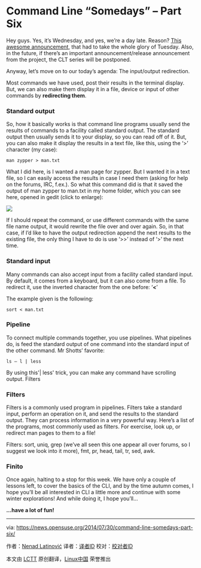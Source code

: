 Command Line “Somedays” – Part Six
================================================================================
Hey guys. Yes, it’s Wednesday, and yes, we’re a day late. Reason? [This awesome announcement][1], that had to take the whole glory of Tuesday. Also, in the future, if there’s an important announcement/release announcement from the project, the CLT series will be postponed.

Anyway, let’s move on to our today’s agenda: The input/output redirection.

Most commands we have used, post their results in the terminal display. But, we can also make them display it in a file, device or input of other commands by **redirecting them**.

### Standard output ###

So, how it basically works is that command line programs usually send the results of commands to a facility called standard output. The standard output then usually sends it to your display, so you can read off of it. But, you can also make it display the results in a text file, like this, using the ‘>’ character (my case):

    man zypper > man.txt

What I did here, is I wanted a man page for zypper. But I wanted it in a text file, so I can easily access the results in case I need them (asking for help on the forums, IRC, f.ex.). So what this command did is that it saved the output of man zypper to man.txt in my home folder, which you can see here, opened in gedit (click to enlarge):

![](https://news.opensuse.org/wp-content/uploads/2014/07/Zaslonska-slika-2014-07-30-103144.png)

If I should repeat the command, or use different commands with the same file name output, it would rewrite the file over and over again. So, in that case, if I’d like to have the output redirection append the next results to the existing file, the only thing I have to do is use ‘>>’ instead of ‘>’ the next time.

### Standard input ###

Many commands can also accept input from a facility called standard input. By default, it comes from a keyboard, but it can also come from a file. To redirect it, use the inverted character from the one before: ‘**<**’

The example given is the following:

    sort < man.txt

### Pipeline ###

To connect multiple commands together, you use pipelines. What pipelines do, is feed the standard output of one command into the standard input of the other command. Mr Shotts’ favorite:

    ls – l | less

By using this'| less' trick, you can make any command have scrolling output.
Filters

### Filters ###

Filters is a commonly used program in pipelines. Filters take a standard input, perform an operation on it, and send the results to the standard output. They can process information in a very powerful way. Here’s a list of the programs, most commonly used as filters. For exercise, look up, or redirect man pages to them to a file!

Filters: sort, uniq, grep (we’ve all seen this one appear all over forums, so I suggest we look into it more), fmt, pr, head, tail, tr, sed, awk.

### Finito ###

Once again, halting to a stop for this week. We have only a couple of lessons left, to cover the basics of the CLI, and by the time autumn comes, I hope you’ll be all interested in CLI a little more and continue with some winter explorations! And while doing it, I hope you’ll…

**…have a lot of fun!**

--------------------------------------------------------------------------------

via: https://news.opensuse.org/2014/07/30/command-line-somedays-part-six/

作者：[Nenad Latinović][a]
译者：[译者ID](https://github.com/译者ID)
校对：[校对者ID](https://github.com/校对者ID)

本文由 [LCTT](https://github.com/LCTT/TranslateProject) 原创翻译，[Linux中国](http://linux.cn/) 荣誉推出

[a]:https://news.opensuse.org/author/holden87/
[1]:https://news.opensuse.org/2014/07/29/factory-rolling-release/